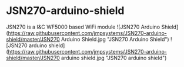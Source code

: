 # JSN270-arduino-shield
JSN270 is a I&C WF5000 based WiFi module
![JSN270 Arduino Shield](https://raw.githubusercontent.com/jmpsystems/JSN270-arduino-shield/master/JSN270 Arduino Shield.jpg "JSN270 Arduino Shield")
![JSN270 arduino shield](https://raw.githubusercontent.com/jmpsystems/JSN270-arduino-shield/master/JSN270 arduino shield.jpg "JSN270 arduino shield")
